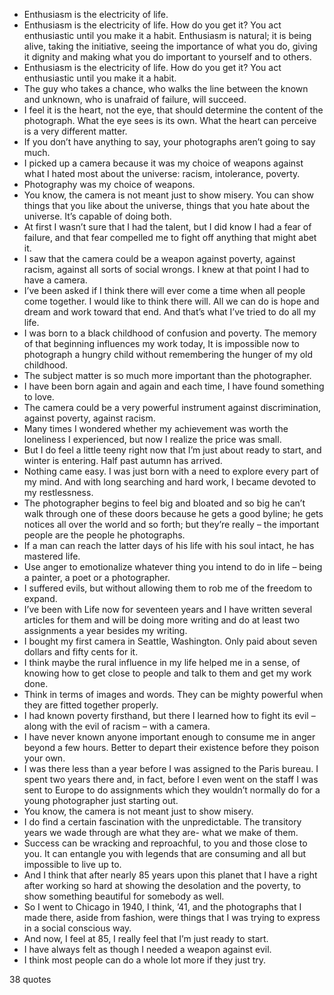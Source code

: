  - Enthusiasm is the electricity of life.
 - Enthusiasm is the electricity of life. How do you get it? You act enthusiastic until you make it a habit. Enthusiasm is natural; it is being alive, taking the initiative, seeing the importance of what you do, giving it dignity and making what you do important to yourself and to others.
 - Enthusiasm is the electricity of life. How do you get it? You act enthusiastic until you make it a habit.
 - The guy who takes a chance, who walks the line between the known and unknown, who is unafraid of failure, will succeed.
 - I feel it is the heart, not the eye, that should determine the content of the photograph. What the eye sees is its own. What the heart can perceive is a very different matter.
 - If you don’t have anything to say, your photographs aren’t going to say much.
 - I picked up a camera because it was my choice of weapons against what I hated most about the universe: racism, intolerance, poverty.
 - Photography was my choice of weapons.
 - You know, the camera is not meant just to show misery. You can show things that you like about the universe, things that you hate about the universe. It’s capable of doing both.
 - At first I wasn’t sure that I had the talent, but I did know I had a fear of failure, and that fear compelled me to fight off anything that might abet it.
 - I saw that the camera could be a weapon against poverty, against racism, against all sorts of social wrongs. I knew at that point I had to have a camera.
 - I’ve been asked if I think there will ever come a time when all people come together. I would like to think there will. All we can do is hope and dream and work toward that end. And that’s what I’ve tried to do all my life.
 - I was born to a black childhood of confusion and poverty. The memory of that beginning influences my work today, It is impossible now to photograph a hungry child without remembering the hunger of my old childhood.
 - The subject matter is so much more important than the photographer.
 - I have been born again and again and each time, I have found something to love.
 - The camera could be a very powerful instrument against discrimination, against poverty, against racism.
 - Many times I wondered whether my achievement was worth the loneliness I experienced, but now I realize the price was small.
 - But I do feel a little teeny right now that I’m just about ready to start, and winter is entering. Half past autumn has arrived.
 - Nothing came easy. I was just born with a need to explore every part of my mind. And with long searching and hard work, I became devoted to my restlessness.
 - The photographer begins to feel big and bloated and so big he can’t walk through one of these doors because he gets a good byline; he gets notices all over the world and so forth; but they’re really – the important people are the people he photographs.
 - If a man can reach the latter days of his life with his soul intact, he has mastered life.
 - Use anger to emotionalize whatever thing you intend to do in life – being a painter, a poet or a photographer.
 - I suffered evils, but without allowing them to rob me of the freedom to expand.
 - I’ve been with Life now for seventeen years and I have written several articles for them and will be doing more writing and do at least two assignments a year besides my writing.
 - I bought my first camera in Seattle, Washington. Only paid about seven dollars and fifty cents for it.
 - I think maybe the rural influence in my life helped me in a sense, of knowing how to get close to people and talk to them and get my work done.
 - Think in terms of images and words. They can be mighty powerful when they are fitted together properly.
 - I had known poverty firsthand, but there I learned how to fight its evil – along with the evil of racism – with a camera.
 - I have never known anyone important enough to consume me in anger beyond a few hours. Better to depart their existence before they poison your own.
 - I was there less than a year before I was assigned to the Paris bureau. I spent two years there and, in fact, before I even went on the staff I was sent to Europe to do assignments which they wouldn’t normally do for a young photographer just starting out.
 - You know, the camera is not meant just to show misery.
 - I do find a certain fascination with the unpredictable. The transitory years we wade through are what they are- what we make of them.
 - Success can be wracking and reproachful, to you and those close to you. It can entangle you with legends that are consuming and all but impossible to live up to.
 - And I think that after nearly 85 years upon this planet that I have a right after working so hard at showing the desolation and the poverty, to show something beautiful for somebody as well.
 - So I went to Chicago in 1940, I think, ’41, and the photographs that I made there, aside from fashion, were things that I was trying to express in a social conscious way.
 - And now, I feel at 85, I really feel that I’m just ready to start.
 - I have always felt as though I needed a weapon against evil.
 - I think most people can do a whole lot more if they just try.

38 quotes